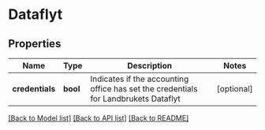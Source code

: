 # Dataflyt

## Properties
Name | Type | Description | Notes
------------ | ------------- | ------------- | -------------
**credentials** | **bool** | Indicates if the accounting office has set the credentials for Landbrukets Dataflyt | [optional] 

[[Back to Model list]](../README.md#documentation-for-models) [[Back to API list]](../README.md#documentation-for-api-endpoints) [[Back to README]](../README.md)


